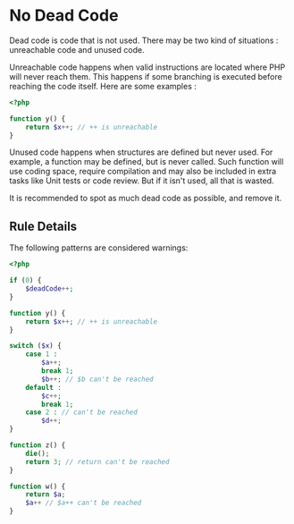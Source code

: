 <!-- Good Practices -->
# No Dead Code

Dead code is code that is not used. There may be two kind of situations : unreachable code and unused code. 

Unreachable code happens when valid instructions are located where PHP will never reach them. This happens if some branching is executed before reaching the code itself. Here are some examples : 

```php
<?php

function y() {
	return $x++; // ++ is unreachable
}

```

Unused code happens when structures are defined but never used. For example, a function may be defined, but is never called. Such function will use coding space, require compilation and may also be included in extra tasks like Unit tests or code review. But if it isn't used, all that is wasted. 

It is recommended to spot as much dead code as possible, and remove it.

## Rule Details

The following patterns are considered warnings:

```php
<?php

if (0) {
	$deadCode++;
}

function y() {
	return $x++; // ++ is unreachable
}

switch ($x) {
	case 1 : 
		$a++;
		break 1;
		$b++; // $b can't be reached
	default : 
		$c++;
		break 1;
	case 2 : // can't be reached 
		$d++;
}

function z() {
	die();
	return 3; // return can't be reached
}

function w() {
	return $a; 
	$a++ // $a++ can't be reached
}

```


